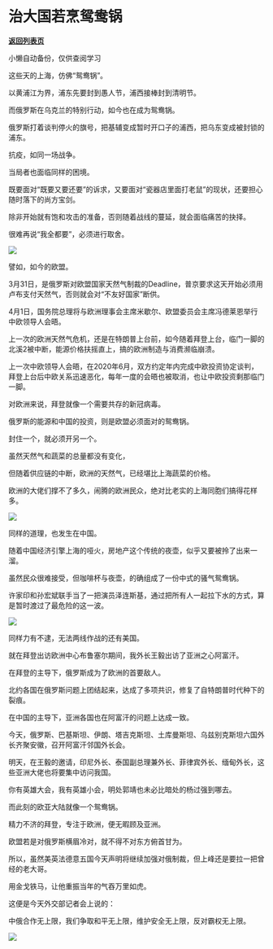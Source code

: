 # 治大国若烹鸳鸯锅

[**返回列表页**](/gzh/政事堂2019)

小懒自动备份，仅供查阅学习

这些天的上海，仿佛“鸳鸯锅”。

  

以黄浦江为界，浦东先要封到愚人节，浦西接棒封到清明节。  

  

而俄罗斯在乌克兰的特别行动，如今也在成为鸳鸯锅。

  

俄罗斯打着谈判停火的旗号，把基辅变成暂时开口子的浦西，把乌东变成被封锁的浦东。  

  

抗疫，如同一场战争。

  

当局者也面临同样的困境。  

  

既要面对“既要又要还要”的诉求，又要面对“瓷器店里面打老鼠”的现状，还要担心随时落下的尚方宝剑。

  

除非开始就有饱和攻击的准备，否则随着战线的蔓延，就会面临痛苦的抉择。  

  

很难再说“我全都要”，必须进行取舍。  

  

![](https://mmbiz.qpic.cn/mmbiz_jpg/rxhS23yu8cOWwNC4hIzQUEpkjfdI2vAE7RnKOpn4Ikq2S5JvelWHQR9DfCK0WMQrkQTgV4x3gcdMWqUMia9541w/640?wx_fmt=jpeg)

  

譬如，如今的欧盟。

  

3月31日，是俄罗斯对欧盟国家天然气制裁的Deadline，普京要求这天开始必须用卢布支付天然气，否则就会对“不友好国家”断供。

  

4月1日，国务院总理将与欧洲理事会主席米歇尔、欧盟委员会主席冯德莱恩举行中欧领导人会晤。

  

上一次的欧洲天然气危机，还是在特朗普上台前，如今随着拜登上台，临门一脚的北溪2被中断，能源价格扶摇直上，搞的欧洲制造与消费濒临崩溃。

  

上一次中欧领导人会晤，在2020年6月，双方约定年内完成中欧投资协定谈判，拜登上台后中欧关系迅速恶化，每年一度的会晤也被取消，也让中欧投资剩那临门一脚。

  

对欧洲来说，拜登就像一个需要共存的新冠病毒。

  

俄罗斯的能源和中国的投资，则是欧盟必须面对的鸳鸯锅。

  

封住一个，就必须开另一个。  

  

虽然天然气和蔬菜的总量都没有变化，

  

但随着供应链的中断，欧洲的天然气，已经堪比上海蔬菜的价格。  

  

欧洲的大佬们撑不了多久，闹腾的欧洲民众，绝对比老实的上海同胞们搞得花样多。

  

![](https://mmbiz.qpic.cn/mmbiz_jpg/rxhS23yu8cOWwNC4hIzQUEpkjfdI2vAEYxAdFBf8RHXquPPXsxcZVlSwvnhicIfjysTsHmvbgXCJia0xHZnJutgg/640?wx_fmt=jpeg)

  

同样的道理，也发生在中国。

  

随着中国经济引擎上海的哑火，房地产这个传统的夜壶，似乎又要被拎了出来一溜。

  

虽然民众很难接受，但咖啡杯与夜壶，的确组成了一份中式的骚气鸳鸯锅。  

  

许家印和孙宏斌联手当了一把演员泽连斯基，通过把所有人一起拉下水的方式，算是暂时渡过了最危险的这一波。  

  

![](https://mmbiz.qpic.cn/mmbiz_jpg/rxhS23yu8cOWwNC4hIzQUEpkjfdI2vAEGzdzNXhlHQTRk3mMBsnwZwSOwPgjjhh6RbNvBe68kNkPmDdMAJYFAA/640?wx_fmt=jpeg)

  

同样力有不逮，无法两线作战的还有美国。  

  

就在拜登出访欧洲中心布鲁塞尔期间，我外长王毅出访了亚洲之心阿富汗。

  

在拜登的主导下，俄罗斯成为了欧洲的首要敌人。

  

北约各国在俄罗斯问题上团结起来，达成了多项共识，修复了自特朗普时代种下的裂痕。

  

在中国的主导下，亚洲各国也在阿富汗的问题上达成一致。

  

今天，俄罗斯、巴基斯坦、伊朗、塔吉克斯坦、土库曼斯坦、乌兹别克斯坦六国外长齐聚安徽，召开阿富汗邻国外长会。

  

明天，在王毅的邀请，印尼外长、泰国副总理兼外长、菲律宾外长、缅甸外长，这些亚洲大佬也将要集中访问我国。

  

你有英雄大会，我有英雄小会，明处郭靖也未必比暗处的杨过强到哪去。  

  

而此刻的欧亚大陆就像一个鸳鸯锅。

  

精力不济的拜登，专注于欧洲，便无暇顾及亚洲。  

  

欧盟若是对俄罗斯横眉冷对，就不得不对东方俯首甘为。  

  

所以，虽然美英法德意五国今天声明将继续加强对俄制裁，但上峰还是要拉一把曾经的老大哥。

  

用金戈铁马，让他重振当年的气吞万里如虎。

  

这便是今天外交部记者会上说的：

  

中俄合作无上限，我们争取和平无上限，维护安全无上限，反对霸权无上限。

  

![](https://mmbiz.qpic.cn/mmbiz_jpg/rxhS23yu8cOWwNC4hIzQUEpkjfdI2vAEN9ew34e8yNh2LoYib6KrSH9ehLUMz5QdwvibVsqsVic8gqXfnuzO4wmUw/640?wx_fmt=jpeg)

  

